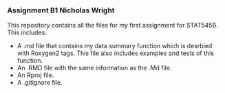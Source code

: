 ### Assignment B1 Nicholas Wright

This repository contains all the files for my first assignment for STAT545B. This includes:
* A .md file that contains my data summary function which is desrbied with Roxygen2 tags. This file also includes examples and tests of this function.
* An .RMD file with the same information as the .Md file.
* An Rproj file.
* A .gitignore file.
